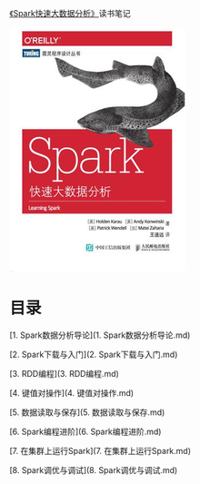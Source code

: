 [《Spark快速大数据分析》](https://book.douban.com/subject/26616244/)读书笔记

![](img/cover.jpg)

# 目录

[1. Spark数据分析导论](1. Spark数据分析导论.md)

[2. Spark下载与入门](2. Spark下载与入门.md)

[3. RDD编程](3. RDD编程.md)

[4. 键值对操作](4. 键值对操作.md)

[5. 数据读取与保存](5. 数据读取与保存.md)

[6. Spark编程进阶](6. Spark编程进阶.md)

[7. 在集群上运行Spark](7. 在集群上运行Spark.md)

[8. Spark调优与调试](8. Spark调优与调试.md)
